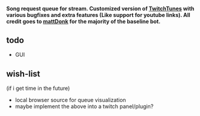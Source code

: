 #### Song request queue for stream. Customized version of [TwitchTunes](https://github.com/mmattDonk/TwitchTunes) with various bugfixes and extra features (Like support for youtube links). All credit goes to [mattDonk](https://github.com/mmattDonk) for the majority of the baseline bot.

## todo
- GUI

## wish-list
(if i get time in the future)
- local browser source for queue visualization
- maybe implement the above into a twitch panel/plugin?
